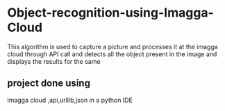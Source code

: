 # Object-recognition-using-Imagga-Cloud
This algorithm is used to capture a picture and processes it at the imagga cloud through API call and detects all the object present in the image and displays the results for the same
## project done using
imagga cloud ,api,urllib,json in a python IDE
